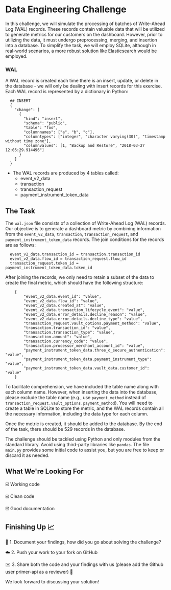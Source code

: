 # Data Engineering Challenge

In this challenge, we will simulate the processing of batches of Write-Ahead Log (WAL) records. These records contain valuable data that will be utilized to generate metrics for our customers on the dashboard. However, prior to utilizing the data, it must undergo preprocessing, merging, and insertion into a database. To simplify the task, we will employ SQLite, although in real-world scenarios, a more robust solution like Elasticsearch would be employed.

### WAL

A WAL record is created each time there is an insert, update, or delete in the database - we will only be dealing with insert records for this exercise. Each WAL record is represented by a dictionary in Python:

```
  ## INSERT
  {
    "change": [
      {
        "kind": "insert",
        "schema": "public",
        "table": "foo",
        "columnnames": ["a", "b", "c"],
        "columntypes": ["integer", "character varying(30)", "timestamp without time zone"],
        "columnvalues": [1, "Backup and Restore", "2018-03-27 12:05:29.914496"]
      }
    ]
  }

```
- The WAL records are produced by 4 tables called:
	- event_v2_data
	- transaction
	- transaction_request
	- payment_instrument_token_data

## The Task

The `wal.json` file consists of a collection of Write-Ahead Log (WAL) records. Our objective is to generate a dashboard metric by combining information from the `event_v2_data`, `transaction`, `transaction_request`, and `payment_instrument_token_data` records. The join conditions for the records are as follows:

```
  event_v2_data.transaction_id = transaction.transaction_id
  event_v2_data.flow_id = transaction_request.flow_id
  transaction_request.token_id = payment_instrument_token_data.token_id
```

After joining the records, we only need to retain a subset of the data to create the final metric, which should have the following structure:

```
	{
		"event_v2_data.event_id": "value",
		"event_v2_data.flow_id": "value",
		"event_v2_data.created_at": "value",
		"event_v2_data.transaction_lifecycle_event": "value",
		"event_v2_data.error_details.decline_reason": "value",
		"event_v2_data.error_details.decline_type": "value",
		"transaction_request.vault_options.payment_method": "value",
		"transaction.transaction_id": "value",
		"transaction.transaction_type": "value",
		"transaction.amount": "value",
		"transaction.currency_code": "value",
		"transaction.processor_merchant_account_id": "value",
		"payment_instrument_token_data.three_d_secure_authentication": "value",
		"payment_instrument_token_data.payment_instrument_type": "value",
		"payment_instrument_token_data.vault_data.customer_id": "value"
	}
```

To facilitate comprehension, we have included the table name along with each column name. However, when inserting the data into the database, please exclude the table name (e.g., use `payment_method` instead of `transaction_request.vault_options.payment_method`). You will need to create a table in SQLite to store the metric, and the WAL records contain all the necessary information, including the data type for each column.

Once the metric is created, it should be added to the database. By the end of the task, there should be 529 records in the database.

The challenge should be tackled using Python and only modules from the standard library. Avoid using third-party libraries like `pandas`. The file `main.py` provides some initial code to assist you, but you are free to keep or discard it as needed.

## What We're Looking For

☑️  Working code

☑️  Clean code

☑️  Good documentation

## Finishing Up 📈

📄 1. Document your findings, how did you go about solving the challenge?

☁️ 2. Push your work to your fork on GitHub

✉️ 3. Share both the code and your findings with us (please add the Github user primer-api as a reviewer) 🎉

We look forward to discussing your solution!
